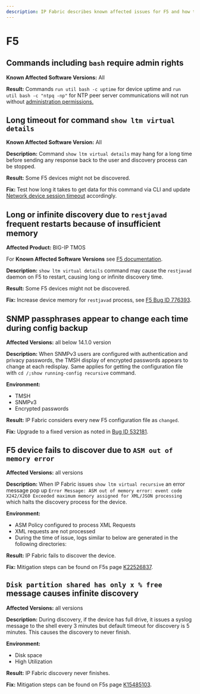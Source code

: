 ```yaml
---
description: IP Fabric describes known affected issues for F5 and how to fix them.
---
```


# F5

## Commands including `bash` require admin rights

**Known Affected Software Versions:** All

**Result:** Commands `run util bash -c uptime` for device uptime and `run util bash -c "ntpq -np"` for NTP peer server communications will not run without
 [administration permissions.](https://api-u.f5.com/support/kb-articles/K10272?pdf)

## Long timeout for command `show ltm virtual details`

**Known Affected Software Version:** All

**Description:** Command `show ltm virtual details` may hang for a long time before sending any response back to the user and discovery process can be stopped.

**Result:** Some F5 devices might not be discovered.

**Fix:** Test how long it takes to get data for this command via CLI and update [Network device session timeout](../../../IP_Fabric_Settings/Discovery_and_Snapshots/Discovery_Settings/advanced_cli.md) accordingly.

## Long or infinite discovery due to `restjavad` frequent restarts because of insufficient memory

**Affected Product:** BIG-IP TMOS

For **Known Affected Software Versions** see [F5 documentation](https://cdn.f5.com/product/bugtracker/ID776393.html).

**Description:** `show ltm virtual details` command may cause the `restjavad` daemon on F5 to restart, causing long or infinite discovery time.

**Result:** Some F5 devices might not be discovered.

**Fix:** Increase device memory for `restjavad` process, see [F5 Bug ID 776393](https://cdn.f5.com/product/bugtracker/ID776393.html).

## SNMP passphrases appear to change each time during config backup

**Affected Versions:** all below 14.1.0 version

**Description:** When SNMPv3 users are configured with authentication and privacy passwords, the TMSH display of encrypted passwords appears to change at each redisplay. Same applies for getting the configuration file with `cd /;show running-config recursive` command.

**Environment:**

- TMSH
- SNMPv3
- Encrypted passwords

**Result:** IP Fabric considers every new F5 configuration file as `changed`.

**Fix:** Upgrade to a fixed version as noted in [Bug ID 532181](https://cdn.f5.com/product/bugtracker/ID532181.html).

## F5 device fails to discover due to `ASM out of memory error` 

**Affected Versions:** all versions

**Description:** When IP Fabric issues `show ltm virtual recursive` an error message pop up `Error Message: ASM out of memory error: event code X242/X260 Exceeded maximum memory assigned for XML/JSON processing` which halts the discovery process for the device.

**Environment:**

- ASM Policy configured to process XML Requests
- XML requests are not processed
- During the time of issue, logs similar to below are generated in the following directories:

**Result:** IP Fabric fails to discover the device.

**Fix:** Mitigation steps can be found on F5s page [K22526837](https://my.f5.com/manage/s/article/K22526837).
## `Disk partition shared has only x % free` message causes infinite discovery

**Affected Versions:** all versions

**Description:** During discovery, if the device has full drive, it issues a syslog message to the shell every 3 minutes but default timeout for discovery is 5 minutes. This causes the discovery to never finish.

**Environment:**

- Disk space
- High Utilization

**Result:** IP Fabric discovery never finishes.

**Fix:** Mitigation steps can be found on F5s page [K15485103](https://my.f5.com/manage/s/article/K15485103).
